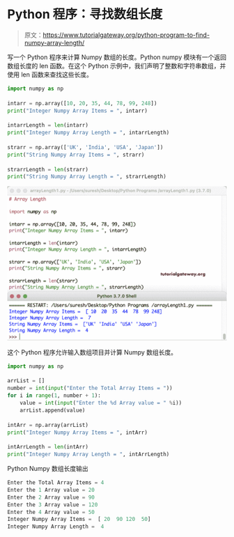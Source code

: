 # Python 程序：寻找数组长度

> 原文：<https://www.tutorialgateway.org/python-program-to-find-numpy-array-length/>

写一个 Python 程序来计算 Numpy 数组的长度。Python numpy 模块有一个返回数组长度的 len 函数。在这个 Python 示例中，我们声明了整数和字符串数组，并使用 len 函数来查找这些长度。

```py
import numpy as np

intarr = np.array([10, 20, 35, 44, 78, 99, 248])
print("Integer Numpy Array Items = ", intarr)

intarrLength = len(intarr)
print("Integer Numpy Array Length = ", intarrLength)

strarr = np.array(['UK', 'India', 'USA', 'Japan'])
print("String Numpy Array Items = ", strarr)

strarrLength = len(strarr)
print("String Numpy Array Length = ", strarrLength)
```

![Python Program to Find Numpy Array Length 1](img/d6eb017f5270ee756861ea60c9b7b608.png)

这个 Python 程序允许输入数组项目并计算 Numpy 数组长度。

```py
import numpy as np

arrList = []
number = int(input("Enter the Total Array Items = "))
for i in range(1, number + 1):
    value = int(input("Enter the %d Array value = " %i))
    arrList.append(value)

intArr = np.array(arrList)
print("Integer Numpy Array Items = ", intArr)

intArrLength = len(intArr)
print("Integer Numpy Array Length = ", intArrLength)
```

Python Numpy 数组长度输出

```py
Enter the Total Array Items = 4
Enter the 1 Array value = 20
Enter the 2 Array value = 90
Enter the 3 Array value = 120
Enter the 4 Array value = 50
Integer Numpy Array Items =  [ 20  90 120  50]
Integer Numpy Array Length =  4
```